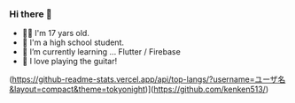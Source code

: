 ### Hi there 👋

- 💁‍♂️ I'm 17 yars old.
- 🏫 I'm a high school student.
- 🌱 I’m currently learning ... Flutter / Firebase
- 💓 I love playing the guitar!

(https://github-readme-stats.vercel.app/api/top-langs/?username=ユーザ名&layout=compact&theme=tokyonight)](https://github.com/kenken513/)
